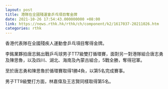 ```yaml
---
layout: post
title: 港隊在全國殘運會乒乓項目奪金牌
date: 2021-10-26 17:54:43.000000000 +08:00
link: https://news.rthk.hk/rthk/ch/component/k2/1617037-20211026.htm
categories: rthk
---
```


香港代表隊在全國殘疾人運動會乒乓項目奪得金牌。

李銘業夥拍唐志銘出戰乒乓球男子TT7級雙打循環賽，面對另一對港隊組合唐志勇及陳思魯，以及四川、湖北、海南及內蒙古組合，5戰全勝，奪得冠軍。

至於唐志勇和陳思魯於循環賽取得1勝4負，以第5名完成賽事。

男子TT9級雙打方面，林嘉偉及王志賢同樣取得第5名。
